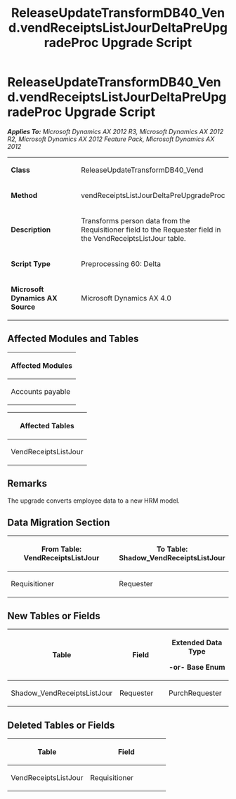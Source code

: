 ﻿---
title: ReleaseUpdateTransformDB40_Vend.vendReceiptsListJourDeltaPreUpgradeProc Upgrade Script
TOCTitle: ReleaseUpdateTransformDB40_Vend.vendReceiptsListJourDeltaPreUpgradeProc Upgrade Script
ms:assetid: 71a51301-27d1-74d4-de3c-c9d18cf96730
ms:mtpsurl: https://msdn.microsoft.com/en-us/library/JJ685808(v=AX.60)
ms:contentKeyID: 49709008
ms.date: 05/18/2015
mtps_version: v=AX.60
---

# ReleaseUpdateTransformDB40\_Vend.vendReceiptsListJourDeltaPreUpgradeProc Upgrade Script 


_**Applies To:** Microsoft Dynamics AX 2012 R3, Microsoft Dynamics AX 2012 R2, Microsoft Dynamics AX 2012 Feature Pack, Microsoft Dynamics AX 2012_

<table>
<colgroup>
<col style="width: 50%" />
<col style="width: 50%" />
</colgroup>
<tbody>
<tr class="odd">
<td><p><strong>Class</strong></p></td>
<td><p>ReleaseUpdateTransformDB40_Vend</p></td>
</tr>
<tr class="even">
<td><p><strong>Method</strong></p></td>
<td><p>vendReceiptsListJourDeltaPreUpgradeProc</p></td>
</tr>
<tr class="odd">
<td><p><strong>Description</strong></p></td>
<td><p>Transforms person data from the Requisitioner field to the Requester field in the VendReceiptsListJour table.</p></td>
</tr>
<tr class="even">
<td><p><strong>Script Type</strong></p></td>
<td><p>Preprocessing 60: Delta</p></td>
</tr>
<tr class="odd">
<td><p><strong>Microsoft Dynamics AX Source</strong></p></td>
<td><p>Microsoft Dynamics AX 4.0</p></td>
</tr>
</tbody>
</table>


## Affected Modules and Tables

<table>
<colgroup>
<col style="width: 100%" />
</colgroup>
<thead>
<tr class="header">
<th><p>Affected Modules</p></th>
</tr>
</thead>
<tbody>
<tr class="odd">
<td><p>Accounts payable</p></td>
</tr>
</tbody>
</table>


<table>
<colgroup>
<col style="width: 100%" />
</colgroup>
<thead>
<tr class="header">
<th><p>Affected Tables</p></th>
</tr>
</thead>
<tbody>
<tr class="odd">
<td><p>VendReceiptsListJour</p></td>
</tr>
</tbody>
</table>


## Remarks

The upgrade converts employee data to a new HRM model.

## Data Migration Section

<table>
<colgroup>
<col style="width: 50%" />
<col style="width: 50%" />
</colgroup>
<thead>
<tr class="header">
<th><p>From Table: VendReceiptsListJour</p></th>
<th><p>To Table: Shadow_VendReceiptsListJour</p></th>
</tr>
</thead>
<tbody>
<tr class="odd">
<td><p>Requisitioner</p></td>
<td><p>Requester</p></td>
</tr>
</tbody>
</table>


## New Tables or Fields

<table>
<colgroup>
<col style="width: 33%" />
<col style="width: 33%" />
<col style="width: 33%" />
</colgroup>
<thead>
<tr class="header">
<th><p>Table</p></th>
<th><p>Field</p></th>
<th><p>Extended Data Type</p>
<p>-or- Base Enum</p></th>
</tr>
</thead>
<tbody>
<tr class="odd">
<td><p>Shadow_VendReceiptsListJour</p></td>
<td><p>Requester</p></td>
<td><p>PurchRequester</p></td>
</tr>
</tbody>
</table>


## Deleted Tables or Fields

<table>
<colgroup>
<col style="width: 50%" />
<col style="width: 50%" />
</colgroup>
<thead>
<tr class="header">
<th><p>Table</p></th>
<th><p>Field</p></th>
</tr>
</thead>
<tbody>
<tr class="odd">
<td><p>VendReceiptsListJour</p></td>
<td><p>Requisitioner</p></td>
</tr>
</tbody>
</table>

  


